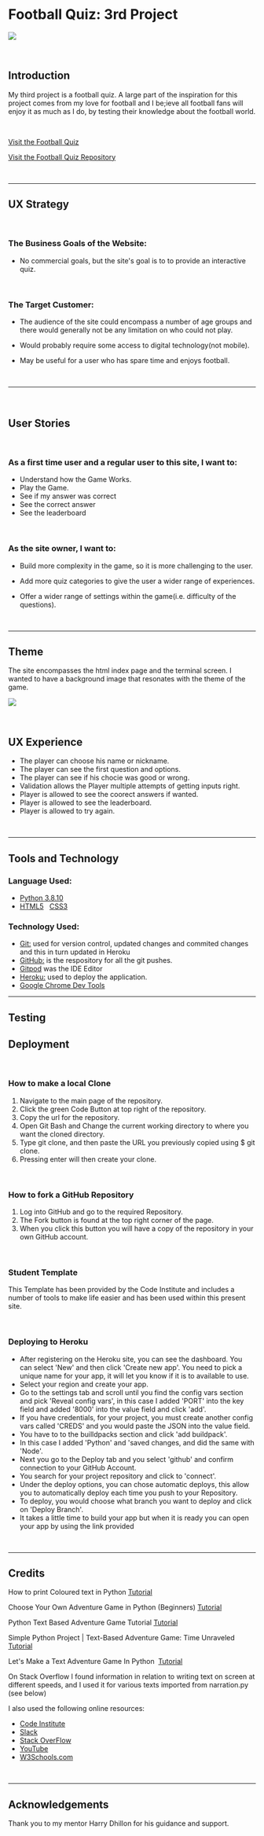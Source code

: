 
# Football Quiz: 3rd Project

![](views/)

<br/>  

 
## Introduction <a name="introduction"></a>  


My third project is a football quiz. A large part of the inspiration for this project comes from my love for football and I be;ieve all football fans will enjoy it as much as I do, by testing their knowledge about the football world.

<br/>

[Visit the Football Quiz](https://football-quiz-game.herokuapp.com/)  

[Visit the Football Quiz Repository](https://github.com/mikyrenato/3rd_Project_Quiz_Game)

<br/>    

----

## UX Strategy

<br/> 

### The Business Goals of the Website: <a name="businessgoals"></a>
- No commercial goals, but the site's goal is to to provide an interactive quiz.
  
  <br/> 

### The Target Customer: <a name="targetcustomer"></a>

- The audience of the site could encompass a number of age groups and there would generally not be any   limitation on who could not play.   
       
- Would probably require some access to digital technology(not mobile).      
- May be useful for a user who has spare time and enjoys football.    

 <br/>  
 
----

<br>

## User Stories

<br>

### As a first time user and a regular user to this site, I want to:
- Understand how the Game Works.
- Play the Game.
- See if my answer was correct
- See the correct answer
- See the leaderboard

 <br/>

### As the site owner, I want to:
- Build more complexity in the game, so it is more challenging to the user.
- Add more quiz categories to give the user a wider range of experiences.
- Offer a wider range of settings within the game(i.e. difficulty of the questions).
  

  <br/>  

----

## Theme

The site encompasses the html index page and the terminal screen. I wanted to have a background image that resonates with the theme of the game.

 ![](views/j.jpg)

<br>

## UX Experience

- The player can choose his name or nickname.
- The player can see the first question and options.
- The player can see if his chocie was good or wrong.
- Validation allows the Player multiple attempts of getting inputs right.
- Player is allowed to see the coorect answers if wanted.
- Player is allowed to see the leaderboard. 
- Player is allowed to try again.
   
<br>

----
 ## Tools and Technology

### Language Used:

-   [Python 3.8.10](https://www.python.org/)
-   [HTML5](https://en.wikipedia.org/wiki/HTML5)	&nbsp; [CSS3](https://en.wikipedia.org/wiki/CSS)

### Technology Used:

-   [Git:](https://git-scm.com/) used for version control, updated changes and commited changes and this in turn updated in Heroku 
-   [GitHub:](https://github.com/) is the respository for all the git pushes.
-   [Gitpod](https://gitpod.io/) was the IDE Editor
-   [Heroku:](https://heroku.com) used to deploy the application.
-   [Google Chrome Dev Tools](https://developer.chrome.com/docs/devtools/)
  
----
## Testing



 ## Deployment

 <br>

 ### How to make a local Clone
1. Navigate to the main page of the repository.
2. Click the green Code Button at top right of the repository.
3. Copy the url for the repository.
4. Open Git Bash and Change the current working directory to where you want the cloned directory.
5. Type git clone, and then paste the URL you previously copied using $ git clone. 
6. Pressing enter will then create your clone.  

<br/>  


### How to fork a GitHub Repository
1. Log into GitHub and go to the required Repository.
2. The Fork button is found at the top right corner of the page.
3. When you click this button you will have a copy of the repository in your own GitHub account.  

<br/>  


 ### Student Template
 This Template has been provided by the Code Institute and includes a number of tools to make life easier and has been used within this present site.    

<br/>

### Deploying to Heroku
- After registering on the Heroku site, you can see the dashboard. You can select 'New' and then click 'Create new app'. You need to pick a unique name for your app, it will let you know if it is  to available to use.
- Select your region and create your app.
- Go to the settings tab and scroll until you find the config vars section and pick 'Reveal config vars',
in this case I added 'PORT' into the key field and added '8000' into the value field and click 'add'.
- If you have credentials, for your project, you must create another config vars called 'CREDS' and 
you would paste the JSON into the value field.
- You have to to the builldpacks section and click 'add buildpack'.
- In this case I added 'Python' and 'saved changes, and did the same with 'Node'.
- Next you go to the Deploy tab and you select 'github' and confirm connection to your GitHub Account.
- You search for your project repository and click to 'connect'.
- Under the deploy options, you can chose automatic deploys, this allow you to automatically deploy each
time you push to your Repository.
- To deploy, you would choose what branch you want to deploy and click on 'Deploy Branch'.
- It takes a little time to build your app but when it is ready you can open your app by using the link
provided
  
<br> 

----
 ## Credits
 How to print Coloured text in Python [Tutorial](https://www.youtube.com/watch?v=u51Zjlnui4Y)

 Choose Your Own Adventure Game in Python (Beginners) [Tutorial](https://www.youtube.com/watch?v=DEcFCn2ubSg)

 Python Text Based Adventure Game Tutorial [Tutorial](https://www.youtube.com/watch?v=u8X6TiJA8as&t=186s)
 
 Simple Python Project | Text-Based Adventure Game: Time Unraveled [Tutorial](https://www.youtube.com/watch?v=ypNFNr72Xe8&t=2173s)

 Let's Make a Text Adventure Game In Python  [Tutorial](https://www.youtube.com/watch?v=HzDcKq2NDwM&t=1603s)

On Stack Overflow I found information in relation to writing text on screen at different speeds, and I used it for various texts imported from narration.py (see below)
    

 I also used the following online resources:

- [Code Institute](https://codeinstitute.net/ie/)
- [Slack](https://slack.com/intl/en-ie/) 
- [Stack OverFlow](https://stackoverflow.com)
- [YouTube](https://www.youtube.com/)
- [W3Schools.com](https://www.w3schools.com/)

<br>

----
 ## Acknowledgements

 Thank you to my mentor Harry Dhillon for his guidance and support.

 

